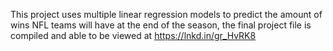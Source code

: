 This project uses multiple linear regression models to predict the amount of wins NFL teams will have at the end of the season, the final project file is compiled and able to be viewed at https://lnkd.in/gr_HvRK8
